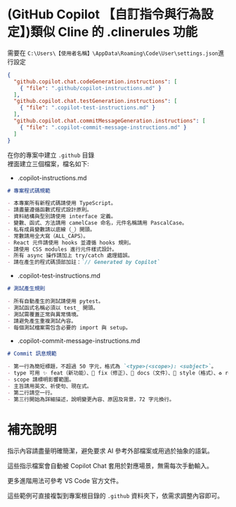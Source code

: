 # (GitHub Copilot 【自訂指令與行為設定】)類似 Cline 的 .clinerules 功能
需要在 `C:\Users\【使用者名稱】\AppData\Roaming\Code\User\settings.json`進行設定  
```json
{
  "github.copilot.chat.codeGeneration.instructions": [
    { "file": ".github/copilot-instructions.md" }
  ],
  "github.copilot.chat.testGeneration.instructions": [
    { "file": ".copilot-test-instructions.md" }
  ],
  "github.copilot.chat.commitMessageGeneration.instructions": [
    { "file": ".copilot-commit-message-instructions.md" }
  ]
}
```
在你的專案中建立 `.github` 目錄  
裡面建立三個檔案，檔名如下:  
- .copilot-instructions.md
```markdown
# 專案程式碼規範

- 本專案所有新程式碼請使用 TypeScript。
- 請盡量遵循函數式程式設計原則。
- 資料結構與型別請使用 interface 定義。
- 變數、函式、方法請用 camelCase 命名，元件名稱請用 PascalCase。
- 私有成員變數請以底線（_）開頭。
- 常數請用全大寫（ALL_CAPS）。
- React 元件請使用 hooks 並遵循 hooks 規則。
- 請使用 CSS modules 進行元件樣式設計。
- 所有 async 操作請加上 try/catch 處理錯誤。
- 請在產生的程式碼頂部加註：`// Generated by Copilot`
```
- .copilot-test-instructions.md
```markdown
# 測試產生規則

- 所有自動產生的測試請使用 pytest。
- 測試函式名稱必須以 test_ 開頭。
- 測試需覆蓋正常與異常情境。
- 請避免產生重複測試內容。
- 每個測試檔案需包含必要的 import 與 setup。
```
- .copilot-commit-message-instructions.md
```markdown
# Commit 訊息規範

- 第一行為簡短標題，不超過 50 字元，格式為 `<type>(<scope>): <subject>`。
- type 可用 ✨ feat（新功能）、🐛 fix（修正）、📝 docs（文件）、💄 style（格式）、♻️ refactor（重構）、⚡️ perf（效能）、🧪 test（測試）、🔧 chore（雜項）、⏪️ revert（回滾）。
- scope 請標明影響範圍。
- 主旨請用英文、祈使句、現在式。
- 第二行請空一行。
- 第三行開始為詳細描述，說明變更內容、原因及背景，72 字元換行。
```
# 補充說明
指示內容請盡量明確簡潔，避免要求 AI 參考外部檔案或用過於抽象的語氣。

這些指示檔案會自動被 Copilot Chat 套用於對應場景，無需每次手動輸入。

更多進階用法可參考 VS Code 官方文件。

這些範例可直接複製到專案根目錄的 `.github` 資料夾下，依需求調整內容即可。